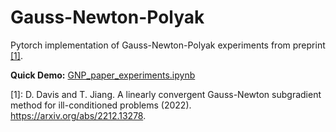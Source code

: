 # Gauss-Newton-Polyak

Pytorch implementation of Gauss-Newton-Polyak experiments from preprint [[1]](#1).

**Quick Demo:** [GNP_paper_experiments.ipynb](GNP_paper_experiments.ipynb)

<a id="1">[1]</a>: D. Davis and T. Jiang. A linearly convergent Gauss-Newton subgradient method for ill-conditioned problems (2022). https://arxiv.org/abs/2212.13278.
